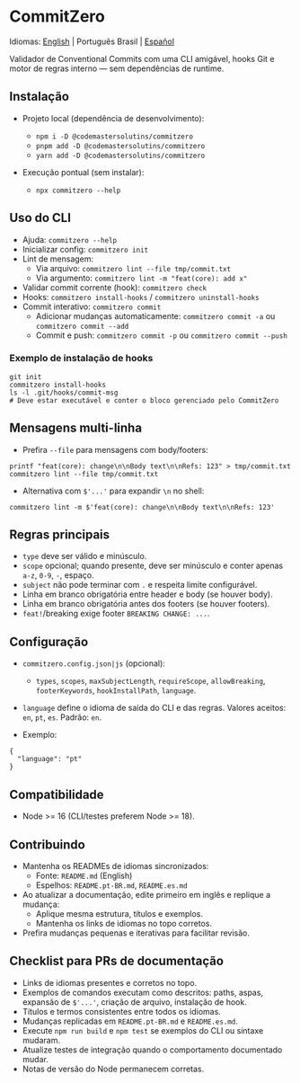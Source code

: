 # CommitZero

Idiomas: [English](./README.md) | Português Brasil | [Español](./README.es.md)

Validador de Conventional Commits com uma CLI amigável, hooks Git e motor de regras interno — sem dependências de runtime.

## Instalação

- Projeto local (dependência de desenvolvimento):
  - `npm i -D @codemastersolutins/commitzero`
  - `pnpm add -D @codemastersolutins/commitzero`
  - `yarn add -D @codemastersolutins/commitzero`

- Execução pontual (sem instalar):
  - `npx commitzero --help`

## Uso do CLI

- Ajuda: `commitzero --help`
- Inicializar config: `commitzero init`
- Lint de mensagem:
  - Via arquivo: `commitzero lint --file tmp/commit.txt`
  - Via argumento: `commitzero lint -m "feat(core): add x"`
- Validar commit corrente (hook): `commitzero check`
- Hooks: `commitzero install-hooks` / `commitzero uninstall-hooks`
- Commit interativo: `commitzero commit`
  - Adicionar mudanças automaticamente: `commitzero commit -a` ou `commitzero commit --add`
  - Commit e push: `commitzero commit -p` ou `commitzero commit --push`

### Exemplo de instalação de hooks

```
git init
commitzero install-hooks
ls -l .git/hooks/commit-msg
# Deve estar executável e conter o bloco gerenciado pelo CommitZero
```

## Mensagens multi-linha

- Prefira `--file` para mensagens com body/footers:

```
printf "feat(core): change\n\nBody text\n\nRefs: 123" > tmp/commit.txt
commitzero lint --file tmp/commit.txt
```

- Alternativa com `$'...'` para expandir `\n` no shell:

```
commitzero lint -m $'feat(core): change\n\nBody text\n\nRefs: 123'
```

## Regras principais

- `type` deve ser válido e minúsculo.
- `scope` opcional; quando presente, deve ser minúsculo e conter apenas `a-z`, `0-9`, `-`, espaço.
- `subject` não pode terminar com `.` e respeita limite configurável.
- Linha em branco obrigatória entre header e body (se houver body).
- Linha em branco obrigatória antes dos footers (se houver footers).
- `feat!`/breaking exige footer `BREAKING CHANGE: ...`.

## Configuração

- `commitzero.config.json|js` (opcional):
  - `types`, `scopes`, `maxSubjectLength`, `requireScope`, `allowBreaking`, `footerKeywords`, `hookInstallPath`, `language`.

- `language` define o idioma de saída do CLI e das regras. Valores aceitos: `en`, `pt`, `es`. Padrão: `en`.
- Exemplo:

```
{
  "language": "pt"
}
```

## Compatibilidade

- Node >= 16 (CLI/testes preferem Node >= 18).

## Contribuindo

- Mantenha os READMEs de idiomas sincronizados:
  - Fonte: `README.md` (English)
  - Espelhos: `README.pt-BR.md`, `README.es.md`
- Ao atualizar a documentação, edite primeiro em inglês e replique a mudança:
  - Aplique mesma estrutura, títulos e exemplos.
  - Mantenha os links de idiomas no topo corretos.
- Prefira mudanças pequenas e iterativas para facilitar revisão.

## Checklist para PRs de documentação

- Links de idiomas presentes e corretos no topo.
- Exemplos de comandos executam como descritos: paths, aspas, expansão de `$'...'`, criação de arquivo, instalação de hook.
- Títulos e termos consistentes entre todos os idiomas.
- Mudanças replicadas em `README.pt-BR.md` e `README.es.md`.
- Execute `npm run build` e `npm test` se exemplos do CLI ou sintaxe mudaram.
- Atualize testes de integração quando o comportamento documentado mudar.
- Notas de versão do Node permanecem corretas.
